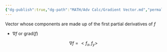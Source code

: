 ```yaml
---
{"dg-publish":true,"dg-path":"MATH/Adv Calc/Gradient Vector.md","permalink":"/math/adv-calc/gradient-vector/","created":"2024-10-28T11:07:47.255-04:00","updated":"2025-07-08T11:02:45.924-04:00"}
---
```


Vector whose components are made up of the first partial derivatives of $f$
- $\nabla f$ or grad$(f)$


$$
\nabla f=<f_{x},f_{y}>
$$

